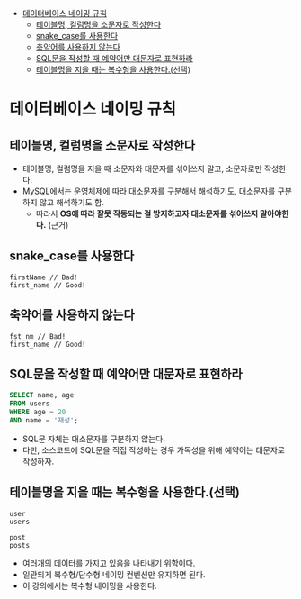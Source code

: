 <!-- TOC -->
* [데이터베이스 네이밍 규칙](#데이터베이스-네이밍-규칙)
  * [테이블명, 컬럼명을 소문자로 작성한다](#테이블명-컬럼명을-소문자로-작성한다)
  * [snake_case를 사용한다](#snakecase를-사용한다)
  * [축약어를 사용하지 않는다](#축약어를-사용하지-않는다)
  * [SQL문을 작성할 때 예약어만 대문자로 표현하라](#sql문을-작성할-때-예약어만-대문자로-표현하라)
  * [테이블명을 지을 때는 복수형을 사용한다.(선택)](#테이블명을-지을-때는-복수형을-사용한다선택)
<!-- TOC -->


# 데이터베이스 네이밍 규칙

## 테이블명, 컬럼명을 소문자로 작성한다

- 테이블명, 컬럼명을 지을 때 소문자와 대문자를 섞어쓰지 말고, 소문자로만 작성한다.
- MySQL에서는 운영체제에 따라 대소문자를 구분해서 해석하기도, 대소문자를 구분하지 않고 해석하기도 함.
  - 따라서 **OS에 따라 잘못 작동되는 걸 방지하고자 대소문자를 섞어쓰지 말아야한다.** (근거)

## snake_case를 사용한다

```text
firstName // Bad!
first_name // Good!
```

## 축약어를 사용하지 않는다

```text
fst_nm // Bad!
first_name // Good!
```

## SQL문을 작성할 때 예약어만 대문자로 표현하라

```sql
SELECT name, age 
FROM users
WHERE age = 20
AND name = '재성';
```

- SQL문 자체는 대소문자를 구분하지 않는다.
- 다만, 소스코드에 SQL문을 직접 작성하는 경우 가독성을 위해 예약어는 대문자로 작성하자.

## 테이블명을 지을 때는 복수형을 사용한다.(선택)

```text
user
users

post 
posts
```

- 여러개의 데이터를 가지고 있음을 나타내기 위함이다.
- 일관되게 복수형/단수형 네이밍 컨벤션만 유지하면 된다.
- 이 강의에서는 복수형 네이밍을 사용한다.